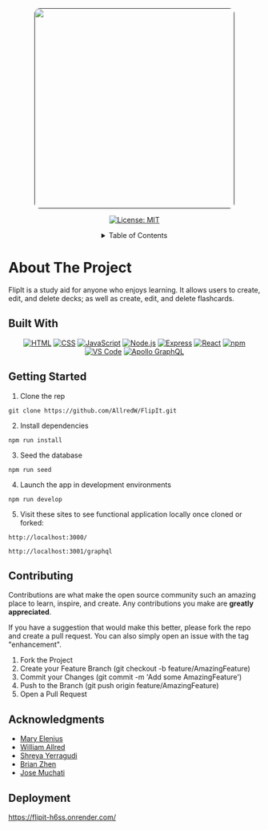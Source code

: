 <div align="center">
  <!-- TODO: Make the href here link to deployed website -->
  <a href="">
    <img src="client/public/FlipIt Logo.png" width="400" height="auto" style="border-radius: 10px">
  </a>
</div>

<div align="center">

[![License: MIT](https://img.shields.io/badge/License-MIT-yellow.svg)](https://opensource.org/licenses/MIT)

</div>
<div align="center">

<details>
  <summary style="align: center">Table of Contents</summary>
  <ul style="list-style-type: none;">
    <li><a href="#about-the-project">About The Project</a></li>
    <li><a href="#built-with">Built With</a></li>
    <li><a href="#getting-started">Getting Started</a></li>
    <li><a href="#contributing">Contributing</a></li>
    <li><a href="#contact">Contact</a></li>
    <li><a href="#acknowledgments">Acknowledgments</a></li>
  </ul>
</details>

</div>

# About The Project

FlipIt is a study aid for anyone who enjoys learning. It allows users to create, edit, and delete decks; as well as create, edit, and delete flashcards.

## Built With

<div align="center">

[![HTML](https://img.shields.io/badge/Language-HTML-E34F26?style=plastic&logo=html5&logoWidth=10&logoColor=E34F26)](https://www.w3schools.com/html/)
[![CSS](https://img.shields.io/badge/Language-CSS-1572B6?style=plastic&logo=css3&logoWidth=10&logoColor=1572B6)](https://www.w3schools.com/css/)
[![JavaScript](https://img.shields.io/badge/Language-js-f7df1e?style=plastic&logo=JavaScript&logoWidth=10&logoColor=f7df15)](https://www.w3schools.com/js/default.asp)
[![Node.js](https://img.shields.io/badge/Framework-Node.js-5fa04e?style=plastic&logo=Node.js&logoWidth=10&logoColor=5fa04e)](https://nodejs.org/en/)
[![Express](https://img.shields.io/badge/Framework-Express-000000?style=plastic&logo=Express&logoWidth=10&logoColor=000000)](https://expressjs.com/)
[![React](https://img.shields.io/badge/Framework-React-61dafb?style=plastic&logo=React&logoWidth=10&logoColor=61daf8)](https://expressjs.com/)
[![npm](https://img.shields.io/badge/Tools-npm-cb3837?style=plastic&logo=npm&logoWidth=10&logoColor=cb3837)](https://www.npmjs.com/)
[![VS Code](https://img.shields.io/badge/IDE-VSCode-blue?style=plastic&logo=VisualStudioCode&logoWidth=10&logoColor=blue)](https://code.visualstudio.com/docs)
[![Apollo GraphQL](https://img.shields.io/badge/Database-ApolloGraphQL-311c87?style=plastic&logo=ApolloGraphQL&logoWidth=10&logoColor=311c87)](https://www.apollographql.com/)

</div>

<!-- GETTING STARTED -->

## Getting Started

1. Clone the rep

```
git clone https://github.com/AllredW/FlipIt.git
```

2. Install dependencies

```
npm run install
```

3. Seed the database

```
npm run seed
```

4. Launch the app in development environments

```
npm run develop
```

5. Visit these sites to see functional application locally once cloned or forked:

```
http://localhost:3000/
```

```
http://localhost:3001/graphql
```

<!-- USAGE EXAMPLES -->

## Contributing

Contributions are what make the open source community such an amazing place to learn, inspire, and create. Any contributions you make are **greatly appreciated**.

If you have a suggestion that would make this better, please fork the repo and create a pull request. You can also simply open an issue with the tag "enhancement".

1. Fork the Project
2. Create your Feature Branch (git checkout -b feature/AmazingFeature)
3. Commit your Changes (git commit -m 'Add some AmazingFeature')
4. Push to the Branch (git push origin feature/AmazingFeature)
5. Open a Pull Request

<!-- CONTACT -->

## Acknowledgments

- [Mary Elenius](https://github.com/404pandas)
- [William Allred](https://github.com/AllredW)
- [Shreya Yerragudi](https://github.com/shreyareddy6)
- [Brian Zhen](https://github.com/heropon1k)
- [Jose Muchati](https://github.com/uwttn)

## Deployment

https://flipit-h6ss.onrender.com/
